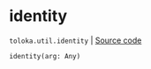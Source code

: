 # identity
`toloka.util.identity` | [Source code](https://github.com/Toloka/toloka-kit/blob/v0.1.26/src/util/__init__.py#L60)

```python
identity(arg: Any)
```

